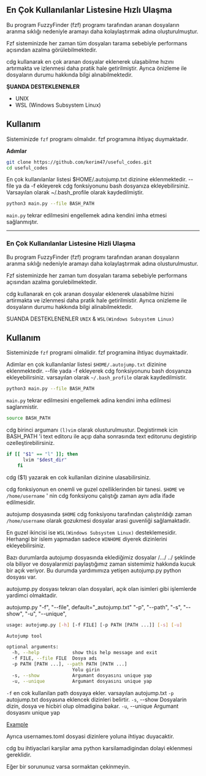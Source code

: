 ## En Çok Kullanılanlar Listesine Hızlı Ulaşma

Bu program FuzzyFinder (fzf) programı tarafından aranan dosyaların aranma sıklığı nedeniyle
aramayı daha kolaylaştırmak adına oluşturulmuştur.

Fzf sisteminizde her zaman tüm dosyaları tarama sebebiyle performans açısından azalma görülebilmektedir.

cdg kullanarak en çok aranan dosyalar eklenerek ulaşabilme hızını artırmakta ve izlenmesi daha pratik 
hale getirilmiştir. 
Ayrıca önizleme ile dosyaların durumu hakkında bilgi alınabilmektedir.

**ŞUANDA DESTEKLENENLER**
- UNIX
- WSL (Windows Subsystem Linux)

## Kullanım 

Sisteminizde `fzf` programı olmalıdır. fzf programına ihtiyaç duymaktadır.


**Adımlar**

```bash
git clone https://github.com/kerim47/useful_codes.git
cd useful_codes
```


En çok kullanılanlar listesi $HOME/.autojump.txt dizinine eklenmektedir.
--file ya da -f ekleyerek cdg fonksiyonunu bash dosyanıza ekleyebilirsiniz.
Varsayılan olarak ~/.bash_profile olarak kaydedilmiştir.

```bash
python3 main.py --file BASH_PATH
```

`main.py` tekrar edilmesini engellemek adına kendini imha etmesi sağlanmıştır.


----------
### En Çok Kullanılanlar Listesine Hizli Ulaşma

Bu program FuzzyFinder (fzf) programı tarafından aranan dosyaların aranma sıklığı nedeniyle
aramayı daha kolaylaştırmak adına olusturulmustur.

Fzf sisteminizde her zaman tum dosyaları tarama sebebiyle performans açısından azalma gorulebilmektedir.

cdg kullanarak en çok aranan dosyalar eklenerek ulasabilme hizini artirmakta ve izlenmesi daha pratik 
hale getirilmistir. 
Ayrıca onizleme ile dosyaların durumu hakkında bilgi alinabilmektedir.

SUANDA DESTEKLENENLER 
`UNIX` & `WSL(Windows Subsystem Linux)`

## Kullanım 

Sisteminizde `fzf` programi olmalidir. fzf programina ihtiyac duymaktadir.

Adimlar
en çok kullanılanlar listesi `$HOME/.autojump.txt` dizinine eklenmektedir.
--file yada -f ekleyerek cdg fonksiyonunu bash dosyanıza ekleyebilirsiniz. 
varsayılan olarak `~/.bash_profile` olarak kaydedilmistir.

```bash
python3 main.py --file BASH_PATH
```

`main.py` tekrar edilmesini engellemek adina kendini imha edilmesi saglanmistir.

```bash
source BASH_PATH
```


cdg birinci argumanı `(l)vim` olarak olusturulmustur.  Degistirmek icin BASH_PATH 'i  text editoru ile açıp
daha sonrasında text editorunu degistirip ozelleştirebilirsiniz. 
```bash
if [[ "$1" == "l" ]]; then
      lvim "$dest_dir"
    fi
```

cdg ($1) yazarak en cok kullanilan dizinine ulasabilirsiniz.


cdg fonksiyonun en onemli ve guzel ozelliklerinden bir tanesi. `$HOME` ve `/home/username` ' nin cdg fonksiyonu çalıştığı zaman aynı adla ifade edilmesidir.

autojump dosyasında `$HOME` cdg fonksiyonu tarafından çalıştırıldığı zaman `/home/username` olarak gozukmesi dosyalar arasi guvenliği sağlamaktadir.

En guzel ikincisi ise `WSL(Windows Subsystem Linux)` desteklemesidir. Herhangi bir islem yapmadan sadece `WINHOME` diyerek dizinlerini ekleyebilirsiniz.


Bazı durumlarda autojump dosyasında eklediğimiz dosyalar /.../ ../ şeklinde ola biliyor ve dosyalarımizi paylaştığımız zaman sistemimiz hakkında kucuk bir
açık veriyor. Bu durumda yardımımıza yetişen autojump.py python dosyası var.

autojump.py dosyası tekrarı olan dosyalari, açık olan isimleri gibi işlemlerde yardimci olmaktadir.



autojump.py 
    "-f", "--file", default="_autojump.txt"
    "-p", "--path", 
    "-s", "--show", 
    "-u", "--unique", 


```bash
usage: autojump.py [-h] [-f FILE] [-p PATH [PATH ...]] [-s] [-u]

Autojump tool

optional arguments:
  -h, --help            show this help message and exit
  -f FILE, --file FILE  Dosya adı
  -p PATH [PATH ...], --path PATH [PATH ...]
                        Yolu girin
  -s, --show            Argumant dosyasını unique yap
  -u, --unique          Argumant dosyasını unique yap

```

`-f` en cok kullanilan path dosyaya ekler. varsayılan autojump.txt
`-p` autojump.txt dosyasına eklencek dizinleri belirtir.
`-s`, --show            Dosyalarin dizin, dosya ve hicbiri olup olmadigina bakar.
`-u`, --unique          Argumant dosyasını unique yap

[Example](https://github.com/kerim47/useful_codes/blob/main/most_useful_file_dir/example.png)

Ayrıca usernames.toml dosyasi dizinlere yoluna ihtiyac duyacaktir.

cdg bu ihtiyaclari karşilar ama python karsilamadigindan dolayi eklenmesi gereklidir.


Eğer bir sorununuz varsa sormaktan çekinmeyin.

